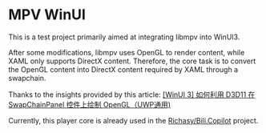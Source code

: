 # MPV WinUI

This is a test project primarily aimed at integrating libmpv into WinUI3.

After some modifications, libmpv uses OpenGL to render content, while XAML only supports DirectX content. Therefore, the core task is to convert the OpenGL content into DirectX content required by XAML through a swapchain.

Thanks to the insights provided by this article: [[WinUI 3] 如何利用 D3D11 在 SwapChainPanel 控件上绘制 OpenGL（UWP通用)](https://www.cnblogs.com/xymfblogs/p/17218256.html)

Currently, this player core is already used in the [Richasy/Bili.Copilot](https://github.com/Richasy/Bili.Copilot) project.